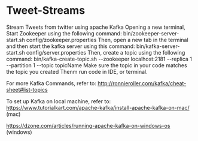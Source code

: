 # Tweet-Streams
Stream Tweets from twitter using apache Kafka
Opening a new terminal, Start Zookeeper using the following command: bin/zookeeper-server-start.sh config/zookeeper.properties
Then, open a new tab in the terminal and then start the kafka server using this command: bin/kafka-server-start.sh config/server.properties
Then, create a topic using the following command: bin/kafka-create-topic.sh --zookeeper localhost:2181 --replica 1 --partition 1 --topic topicName
  Make sure the topic in your code matches the topic you created
Thenm run code in IDE, or terminal.

For more Kafka Commands, refer to: http://ronnieroller.com/kafka/cheat-sheet#list-topics

To set up Kafka on local machine, refer to: 
https://www.tutorialkart.com/apache-kafka/install-apache-kafka-on-mac/ (mac)

https://dzone.com/articles/running-apache-kafka-on-windows-os (windows)
